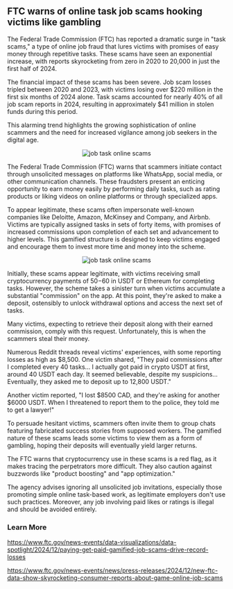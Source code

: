 ## FTC warns of online task job scams hooking victims like gambling

The Federal Trade Commission (FTC) has reported a dramatic surge in "task scams," a type of online job fraud that lures victims with promises of easy money through repetitive tasks. These scams have seen an exponential increase, with reports skyrocketing from zero in 2020 to 20,000 in just the first half of 2024.

The financial impact of these scams has been severe. Job scam losses tripled between 2020 and 2023, with victims losing over $220 million in the first six months of 2024 alone. Task scams accounted for nearly 40% of all job scam reports in 2024, resulting in approximately $41 million in stolen funds during this period.

This alarming trend highlights the growing sophistication of online scammers and the need for increased vigilance among job seekers in the digital age.

<p align="center"><img src="" alt="job task online scams"></p>

The Federal Trade Commission (FTC) warns that scammers initiate contact through unsolicited messages on platforms like WhatsApp, social media, or other communication channels. These fraudsters present an enticing opportunity to earn money easily by performing daily tasks, such as rating products or liking videos on online platforms or through specialized apps.

To appear legitimate, these scams often impersonate well-known companies like Deloitte, Amazon, McKinsey and Company, and Airbnb. Victims are typically assigned tasks in sets of forty items, with promises of increased commissions upon completion of each set and advancement to higher levels. This gamified structure is designed to keep victims engaged and encourage them to invest more time and money into the scheme.

<p align="center"><img src="" alt="job task online scams"></p>

Initially, these scams appear legitimate, with victims receiving small cryptocurrency payments of $50-$60 in USDT or Ethereum for completing tasks. However, the scheme takes a sinister turn when victims accumulate a substantial "commission" on the app. At this point, they're asked to make a deposit, ostensibly to unlock withdrawal options and access the next set of tasks.

Many victims, expecting to retrieve their deposit along with their earned commission, comply with this request. Unfortunately, this is when the scammers steal their money.

Numerous Reddit threads reveal victims' experiences, with some reporting losses as high as $8,500. One victim shared, "They paid commissions after I completed every 40 tasks... I actually got paid in crypto USDT at first, around 40 USDT each day. It seemed believable, despite my suspicions... Eventually, they asked me to deposit up to 12,800 USDT."

Another victim reported, "I lost $8500 CAD, and they're asking for another $6000 USDT. When I threatened to report them to the police, they told me to get a lawyer!"

To persuade hesitant victims, scammers often invite them to group chats featuring fabricated success stories from supposed workers. The gamified nature of these scams leads some victims to view them as a form of gambling, hoping their deposits will eventually yield larger returns.

The FTC warns that cryptocurrency use in these scams is a red flag, as it makes tracing the perpetrators more difficult. They also caution against buzzwords like "product boosting" and "app optimization."

The agency advises ignoring all unsolicited job invitations, especially those promoting simple online task-based work, as legitimate employers don't use such practices. Moreover, any job involving paid likes or ratings is illegal and should be avoided entirely.

### Learn More

https://www.ftc.gov/news-events/data-visualizations/data-spotlight/2024/12/paying-get-paid-gamified-job-scams-drive-record-losses

https://www.ftc.gov/news-events/news/press-releases/2024/12/new-ftc-data-show-skyrocketing-consumer-reports-about-game-online-job-scams
